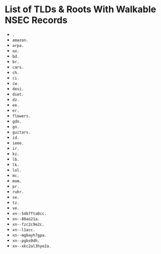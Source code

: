 # List of TLDs & Roots With Walkable NSEC Records

* `.`
* `amazon.`
* `arpa.`
* `ax.`
* `bd.`
* `br.`
* `cars.`
* `ch.`
* `ci.`
* `cw.`
* `desi.`
* `diet.`
* `dz.`
* `ee.`
* `er.`
* `flowers.`
* `gdn.`
* `gn.`
* `guitars.`
* `id.`
* `ieee.`
* `ir.`
* `kz.`
* `lb.`
* `lk.`
* `lol.`
* `mc.`
* `mom.`
* `pr.`
* `ruhr.`
* `se.`
* `tz.`
* `ve.`
* `xn--54b7fta0cc.`
* `xn--80ao21a.`
* `xn--fzc2c9e2c.`
* `xn--l1acc.`
* `xn--mgbayh7gpa.`
* `xn--pgbs0dh.`
* `xn--xkc2al3hye2a.`
